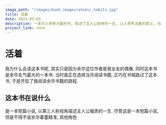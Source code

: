 ```yaml
---
image_path: "/images/book_images/atomic_habits.jpg"
title: 活着
date: 2023-05-03
description: 一本为人带来力量的书, 叙述了主人公悲惨的一生, 让人思考活着的意义, 也让人感受到人类的坚韧的特质.
project_link: none
---
```


# 活着

我为什么会读这本书呢, 其实只是因为余华这位作者是我女友的偶像, 同时这本书是余华名气最大的一本书. 当时我正在选择当月阅读书籍, 正巧在书城路过了这本书, 于是开启了我阅读余华书籍的路程.

## 这本书在说什么

是一本短篇小说, 以第三人称视角描述主人公福贵的一生. 尽管这是一本短篇小说, 但是不得不说余华着墨精准, 其他角色
